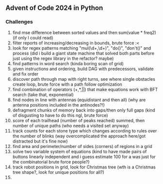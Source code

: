 ## Advent of Code 2024 in Python

### Challenges
1. find mse difference between sorted values and then sum(value * freq2) (if only I could read)
2. filter reports of increasing/decreasing in bounds, brute force :<
3. look for regex patterns matching "mul\(\d+,\d+\)", "do\(\)", "don't\(\)" and process (did i build a giant state machine that solved both parts before just using the regex library in the refactor? maybe)
4. find patterns in word search (kinda boring scan of grid)
5. given instructions and ordering, build DAG with predecessors, validate and fix order
6. discover path through map with right turns, see where single obstacles create loop, brute force with a path follow optimization
7. find combination of operators (+,*,||) that make equations work with BFT search (take that, exponential)
8. find nodes in line with antennas (equidistant and then all) (why are antenna positions included in the antinodes?!)
9. defragment chunks of memory back into gaps/then only full gaps (kind of disgusting to have to do this ngl, brute force)
10. score of each trailhead (number of peaks reached) summed, then number of unique paths (who needs a visited set anyway)
11. track counts for each stone type which changes according to rules over the number of blinks (way overcomplicated the approach here/got distracted but it's fine now)
12. find area and perimeter/number of sides (corners) of regions in a grid
13. solve two variable system of equations (kind to have made pairs of buttons linearly independent and i guess estimate 100 for a was just for the combinatorial brute force people?)
14. track robot positions in grid, look for Christmas tree (wth is a Christmas tree shape?, look for unique positions for all?)
15. 


